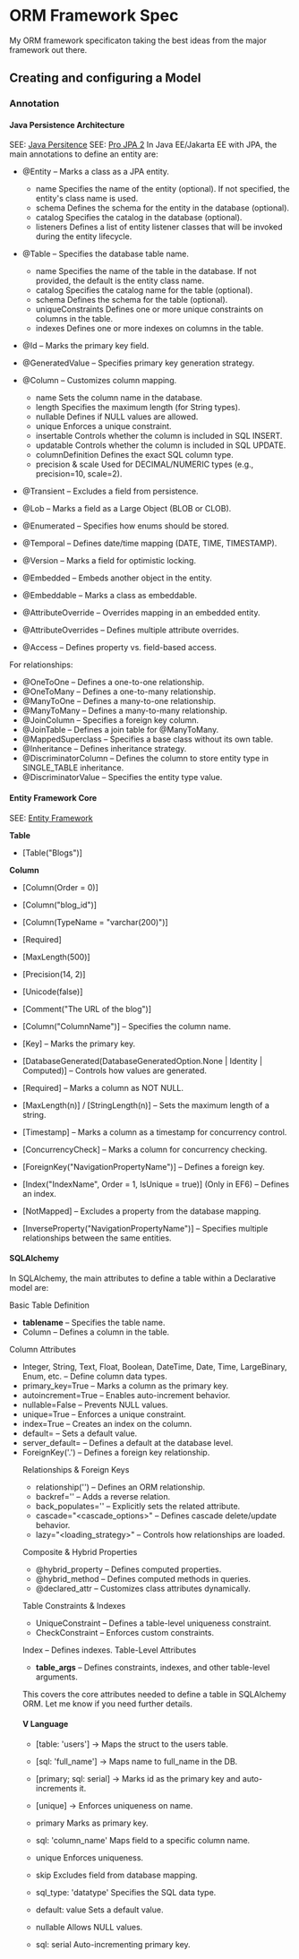 # ORM Framework Spec
My ORM framework specificaton taking the best ideas from the major framework out there.

## Creating and configuring a Model
### Annotation

#### Java Persistence Architecture
SEE: [Java Persitence](https://en.wikibooks.org/wiki/Java_Persistence)
SEE: [Pro JPA 2](https://github.com/yiailake/book/blob/master/%5BJAVA%5D%5BPro%20JPA%202%20-%20Mastering%20the%20Java%20Persistence%20API%5D.pdf)
In Java EE/Jakarta EE with JPA, the main annotations to define an entity are:

* @Entity – Marks a class as a JPA entity.
  * name	Specifies the name of the entity (optional). If not specified, the entity's class name is used.
  * schema	Defines the schema for the entity in the database (optional).
  * catalog	Specifies the catalog in the database (optional).
  * listeners	Defines a list of entity listener classes that will be invoked during the entity lifecycle.
* @Table – Specifies the database table name.
  * name	Specifies the name of the table in the database. If not provided, the default is the entity class name.
  * catalog	Specifies the catalog name for the table (optional).
  * schema	Defines the schema for the table (optional).
  * uniqueConstraints	Defines one or more unique constraints on columns in the table.
  * indexes	Defines one or more indexes on columns in the table.
* @Id – Marks the primary key field.
* @GeneratedValue – Specifies primary key generation strategy.
* @Column – Customizes column mapping.
  * name	Sets the column name in the database.
  * length	Specifies the maximum length (for String types).
  * nullable	Defines if NULL values are allowed.
  * unique	Enforces a unique constraint.
  * insertable	Controls whether the column is included in SQL INSERT.
  * updatable	Controls whether the column is included in SQL UPDATE.
  * columnDefinition	Defines the exact SQL column type.
  * precision & scale	Used for DECIMAL/NUMERIC types (e.g., precision=10, scale=2).

* @Transient – Excludes a field from persistence.
* @Lob – Marks a field as a Large Object (BLOB or CLOB).
* @Enumerated – Specifies how enums should be stored.
* @Temporal – Defines date/time mapping (DATE, TIME, TIMESTAMP).
* @Version – Marks a field for optimistic locking.
* @Embedded – Embeds another object in the entity.
* @Embeddable – Marks a class as embeddable.
* @AttributeOverride – Overrides mapping in an embedded entity.
* @AttributeOverrides – Defines multiple attribute overrides.
* @Access – Defines property vs. field-based access.

For relationships: 
* @OneToOne – Defines a one-to-one relationship.
* @OneToMany – Defines a one-to-many relationship.
* @ManyToOne – Defines a many-to-one relationship.
* @ManyToMany – Defines a many-to-many relationship.
* @JoinColumn – Specifies a foreign key column.
* @JoinTable – Defines a join table for @ManyToMany.
* @MappedSuperclass – Specifies a base class without its own table.
* @Inheritance – Defines inheritance strategy.
* @DiscriminatorColumn – Defines the column to store entity type in SINGLE_TABLE inheritance.
* @DiscriminatorValue – Specifies the entity type value.

#### Entity Framework Core
SEE: [Entity Framework](https://learn.microsoft.com/en-us/ef/core/modeling/)

**Table**
* [Table("Blogs")]

**Column**
* [Column(Order = 0)]
* [Column("blog_id")]
* [Column(TypeName = "varchar(200)")]
* [Required]
* [MaxLength(500)]
* [Precision(14, 2)]
* [Unicode(false)]
* [Comment("The URL of the blog")]

* [Column("ColumnName")] – Specifies the column name.
* [Key] – Marks the primary key.
* [DatabaseGenerated(DatabaseGeneratedOption.None | Identity | Computed)] – Controls how values are generated.
* [Required] – Marks a column as NOT NULL.
* [MaxLength(n)] / [StringLength(n)] – Sets the maximum length of a string.
* [Timestamp] – Marks a column as a timestamp for concurrency control.
* [ConcurrencyCheck] – Marks a column for concurrency checking.
* [ForeignKey("NavigationPropertyName")] – Defines a foreign key.
* [Index("IndexName", Order = 1, IsUnique = true)] (Only in EF6) – Defines an index.
* [NotMapped] – Excludes a property from the database mapping.
* [InverseProperty("NavigationPropertyName")] – Specifies multiple relationships between the same entities.

#### SQLAlchemy
In SQLAlchemy, the main attributes to define a table within a Declarative model are:

Basic Table Definition
* __tablename__ – Specifies the table name.
* Column – Defines a column in the table.

Column Attributes
* Integer, String, Text, Float, Boolean, DateTime, Date, Time, LargeBinary, Enum, etc. – Define column data types.
* primary_key=True – Marks a column as the primary key.
* autoincrement=True – Enables auto-increment behavior.
* nullable=False – Prevents NULL values.
* unique=True – Enforces a unique constraint.
* index=True – Creates an index on the column.
* default=<value> – Sets a default value.
* server_default=<value> – Defines a default at the database level.
* ForeignKey('<table>.<column>') – Defines a foreign key relationship.

Relationships & Foreign Keys
* relationship('<Model>') – Defines an ORM relationship.
* backref='<attribute>' – Adds a reverse relation.
* back_populates='<attribute>' – Explicitly sets the related attribute.
* cascade="<cascade_options>" – Defines cascade delete/update behavior.
* lazy="<loading_strategy>" – Controls how relationships are loaded.

Composite & Hybrid Properties
* @hybrid_property – Defines computed properties.
* @hybrid_method – Defines computed methods in queries.
* @declared_attr – Customizes class attributes dynamically.

Table Constraints & Indexes
* UniqueConstraint – Defines a table-level uniqueness constraint.
* CheckConstraint – Enforces custom constraints.

Index – Defines indexes.
Table-Level Attributes
* __table_args__ – Defines constraints, indexes, and other table-level arguments.

This covers the core attributes needed to define a table in SQLAlchemy ORM. Let me know if you need further details.

#### V Language
* [table: 'users'] → Maps the struct to the users table.
* [sql: 'full_name'] → Maps name to full_name in the DB.
* [primary; sql: serial] → Marks id as the primary key and auto-increments it.
* [unique] → Enforces uniqueness on name.


* primary	Marks as primary key.
* sql: 'column_name'	Maps field to a specific column name.
* unique	Enforces uniqueness.
* skip	Excludes field from database mapping.
* sql_type: 'datatype'	Specifies the SQL data type.
* default: value	Sets a default value.
* nullable	Allows NULL values.
* sql: serial	Auto-incrementing primary key.

